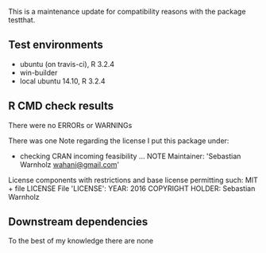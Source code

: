 This is a maintenance update for compatibility reasons with the package testthat.

## Test environments
* ubuntu (on travis-ci), R 3.2.4
* win-builder
* local ubuntu 14.10, R 3.2.4

## R CMD check results
There were no ERRORs or WARNINGs

There was one Note regarding the license I put this package under:

* checking CRAN incoming feasibility ... NOTE
Maintainer: 'Sebastian Warnholz <wahani@gmail.com>'

License components with restrictions and base license permitting such:
  MIT + file LICENSE
File 'LICENSE':
  YEAR: 2016
  COPYRIGHT HOLDER: Sebastian Warnholz


## Downstream dependencies
To the best of my knowledge there are none
